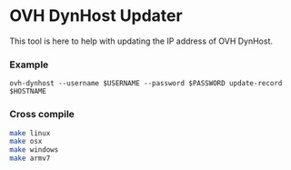 # OVH DynHost Updater

This tool is here to help with updating the IP address of OVH DynHost.

### Example
`ovh-dynhost --username $USERNAME --password $PASSWORD update-record $HOSTNAME`

### Cross compile

```bash
make linux
make osx
make windows
make armv7
```
